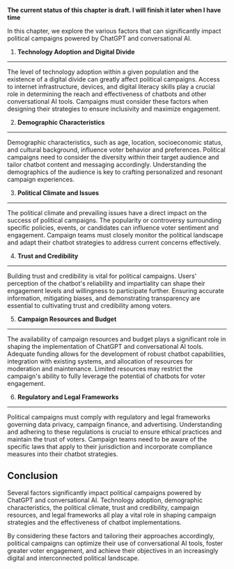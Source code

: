 **The current status of this chapter is draft. I will finish it later when I have time**

In this chapter, we explore the various factors that can significantly impact political campaigns powered by ChatGPT and conversational AI.

1. **Technology Adoption and Digital Divide**
---------------------------------------------

The level of technology adoption within a given population and the existence of a digital divide can greatly affect political campaigns. Access to internet infrastructure, devices, and digital literacy skills play a crucial role in determining the reach and effectiveness of chatbots and other conversational AI tools. Campaigns must consider these factors when designing their strategies to ensure inclusivity and maximize engagement.

2. **Demographic Characteristics**
----------------------------------

Demographic characteristics, such as age, location, socioeconomic status, and cultural background, influence voter behavior and preferences. Political campaigns need to consider the diversity within their target audience and tailor chatbot content and messaging accordingly. Understanding the demographics of the audience is key to crafting personalized and resonant campaign experiences.

3. **Political Climate and Issues**
-----------------------------------

The political climate and prevailing issues have a direct impact on the success of political campaigns. The popularity or controversy surrounding specific policies, events, or candidates can influence voter sentiment and engagement. Campaign teams must closely monitor the political landscape and adapt their chatbot strategies to address current concerns effectively.

4. **Trust and Credibility**
----------------------------

Building trust and credibility is vital for political campaigns. Users' perception of the chatbot's reliability and impartiality can shape their engagement levels and willingness to participate further. Ensuring accurate information, mitigating biases, and demonstrating transparency are essential to cultivating trust and credibility among voters.

5. **Campaign Resources and Budget**
------------------------------------

The availability of campaign resources and budget plays a significant role in shaping the implementation of ChatGPT and conversational AI tools. Adequate funding allows for the development of robust chatbot capabilities, integration with existing systems, and allocation of resources for moderation and maintenance. Limited resources may restrict the campaign's ability to fully leverage the potential of chatbots for voter engagement.

6. **Regulatory and Legal Frameworks**
--------------------------------------

Political campaigns must comply with regulatory and legal frameworks governing data privacy, campaign finance, and advertising. Understanding and adhering to these regulations is crucial to ensure ethical practices and maintain the trust of voters. Campaign teams need to be aware of the specific laws that apply to their jurisdiction and incorporate compliance measures into their chatbot strategies.

Conclusion
----------

Several factors significantly impact political campaigns powered by ChatGPT and conversational AI. Technology adoption, demographic characteristics, the political climate, trust and credibility, campaign resources, and legal frameworks all play a vital role in shaping campaign strategies and the effectiveness of chatbot implementations.

By considering these factors and tailoring their approaches accordingly, political campaigns can optimize their use of conversational AI tools, foster greater voter engagement, and achieve their objectives in an increasingly digital and interconnected political landscape.

